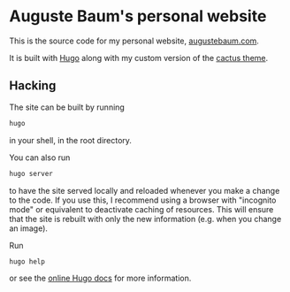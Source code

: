 # Auguste Baum's personal website

This is the source code for my personal website,
[augustebaum.com](augustebaum.com).

It is built with [Hugo](gohugo.io) along with my custom version
of the [cactus theme](https://github.com/monkeyWzr/hugo-theme-cactus).

## Hacking
The site can be built by running
```sh
hugo
```
in your shell, in the root directory.

You can also run
```sh
hugo server
```
to have the site served locally and reloaded whenever you make
a change to the code. If you use this, I recommend using a
browser with "incognito mode" or equivalent to deactivate caching
of resources. This will ensure that the site is rebuilt with
only the new information (e.g. when you change an image).

Run
```sh
hugo help
```
or see the [online Hugo docs](gohugo.io) for more information.